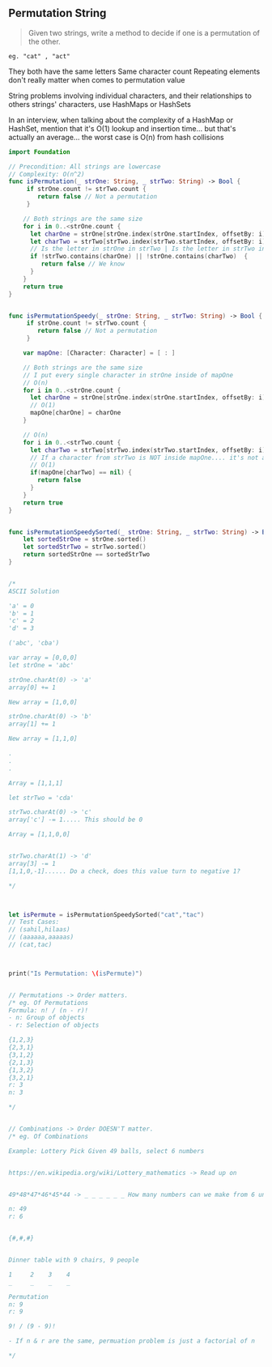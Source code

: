 ## Permutation String

>Given two strings, write a method to decide if one is a permutation of the other.

```
eg. "cat" , "act"
```

They both have the same letters
Same character count
Repeating elements don't really matter when comes to permutation value

String problems involving individual characters, and their relationships to others strings' characters, use HashMaps or HashSets

In an interview, when talking about the complexity of a HashMap or HashSet, mention that it's O(1) lookup and insertion time... but that's actually an average... the worst case is O(n) from hash  collisions

```swift
import Foundation

// Precondition: All strings are lowercase
// Complexity: O(n^2)
func isPermutation(_ strOne: String, _ strTwo: String) -> Bool {
     if strOne.count != strTwo.count {
        return false // Not a permutation
     }

    // Both strings are the same size
    for i in 0..<strOne.count {
      let charOne = strOne[strOne.index(strOne.startIndex, offsetBy: i)]
      let charTwo = strTwo[strTwo.index(strTwo.startIndex, offsetBy: i)]
      // Is the letter in strOne in strTwo | Is the letter in strTwo in strOne
      if !strTwo.contains(charOne) || !strOne.contains(charTwo)  {
         return false // We know  
      }
    }
    return true
}


func isPermutationSpeedy(_ strOne: String, _ strTwo: String) -> Bool {
     if strOne.count != strTwo.count {
        return false // Not a permutation
     }

    var mapOne: [Character: Character] = [ : ]

    // Both strings are the same size
    // I put every single character in strOne inside of mapOne
    // O(n)
    for i in 0..<strOne.count {    
      let charOne = strOne[strOne.index(strOne.startIndex, offsetBy: i)]
      // O(1)
      mapOne[charOne] = charOne
    }

    // O(n)
    for i in 0..<strTwo.count {    
      let charTwo = strTwo[strTwo.index(strTwo.startIndex, offsetBy: i)]
      // If a character from strTwo is NOT inside mapOne.... it's not a permutation
      // O(1)
      if(mapOne[charTwo] == nil) {
        return false
      }
    }
    return true
}


func isPermutationSpeedySorted(_ strOne: String, _ strTwo: String) -> Bool {
    let sortedStrOne = strOne.sorted()
    let sortedStrTwo = strTwo.sorted()
    return sortedStrOne == sortedStrTwo
}


/*
ASCII Solution

'a' = 0
'b' = 1
'c' = 2
'd' = 3

('abc', 'cba')

var array = [0,0,0]
let strOne = 'abc'

strOne.charAt(0) -> 'a'
array[0] += 1

New array = [1,0,0]

strOne.charAt(0) -> 'b'
array[1] += 1

New array = [1,1,0]

.
.
.

Array = [1,1,1]

let strTwo = 'cda'

strTwo.charAt(0) -> 'c'
array['c'] -= 1..... This should be 0

Array = [1,1,0,0]


strTwo.charAt(1) -> 'd'
array[3] -= 1
[1,1,0,-1]...... Do a check, does this value turn to negative 1?

*/



let isPermute = isPermutationSpeedySorted("cat","tac")
// Test Cases:
// (sahil,hilaas)
// (aaaaaa,aaaaas)
// (cat,tac)



print("Is Permutation: \(isPermute)")


// Permutations -> Order matters.
/* eg. Of Permutations
Formula: n! / (n - r)!
- n: Group of objects
- r: Selection of objects

{1,2,3}
{2,3,1}
{3,1,2}
{2,1,3}
{1,3,2}
{3,2,1}
r: 3
n: 3

*/


// Combinations -> Order DOESN'T matter.
/* eg. Of Combinations

Example: Lottery Pick Given 49 balls, select 6 numbers


https://en.wikipedia.org/wiki/Lottery_mathematics -> Read up on


49*48*47*46*45*44 -> _ _ _ _ _ _ How many numbers can we make from 6 unique digits  

n: 49
r: 6


{#,#,#}


Dinner table with 9 chairs, 9 people

1     2    3    4
_     _    _    _

Permutation
n: 9
r: 9

9! / (9 - 9)!

- If n & r are the same, permuation problem is just a factorial of n

*/

```

